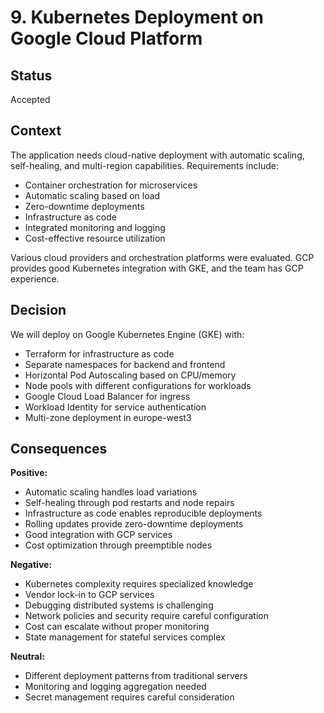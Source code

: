 # 9. Kubernetes Deployment on Google Cloud Platform

## Status

Accepted

## Context

The application needs cloud-native deployment with automatic scaling, self-healing, and multi-region capabilities. Requirements include:
- Container orchestration for microservices
- Automatic scaling based on load
- Zero-downtime deployments
- Infrastructure as code
- Integrated monitoring and logging
- Cost-effective resource utilization

Various cloud providers and orchestration platforms were evaluated. GCP provides good Kubernetes integration with GKE, and the team has GCP experience.

## Decision

We will deploy on Google Kubernetes Engine (GKE) with:
- Terraform for infrastructure as code
- Separate namespaces for backend and frontend
- Horizontal Pod Autoscaling based on CPU/memory
- Node pools with different configurations for workloads
- Google Cloud Load Balancer for ingress
- Workload Identity for service authentication
- Multi-zone deployment in europe-west3

## Consequences

**Positive:**
- Automatic scaling handles load variations
- Self-healing through pod restarts and node repairs
- Infrastructure as code enables reproducible deployments
- Rolling updates provide zero-downtime deployments
- Good integration with GCP services
- Cost optimization through preemptible nodes

**Negative:**
- Kubernetes complexity requires specialized knowledge
- Vendor lock-in to GCP services
- Debugging distributed systems is challenging
- Network policies and security require careful configuration
- Cost can escalate without proper monitoring
- State management for stateful services complex

**Neutral:**
- Different deployment patterns from traditional servers
- Monitoring and logging aggregation needed
- Secret management requires careful consideration